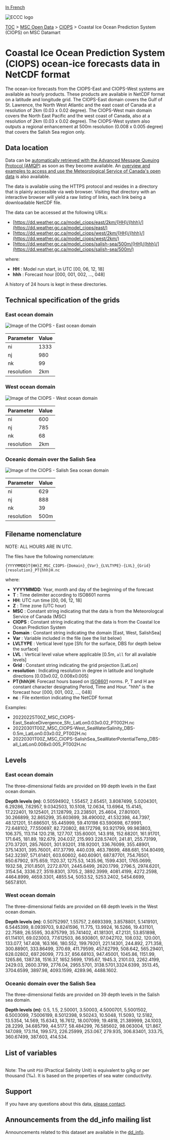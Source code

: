[In French](readme_ciops-datamart_fr.md)

![ECCC logo](../../img_eccc-logo.png)

[TOC](../../readme_en.md) > [MSC Open Data](../readme_en.md) > [CIOPS](readme_ciops_en.md) > Coastal Ice Ocean Prediction System (CIOPS) on MSC Datamart 

# Coastal Ice Ocean Prediction System (CIOPS) ocean-ice forecasts data in NetCDF format

The ocean-ice forecasts from the CIOPS-East and CIOPS-West systems are available as hourly products. These products are available in NetCDF format on a latitude and longitude grid. The CIOPS-East domain covers the Gulf of St. Lawrence, the North West Atlantic and the east coast of Canada at a resolution of 2km (0.03 x 0.02 degree). The CIOPS-West main domain covers the North East Pacific and the west coast of Canada, also at a resolution of 2km (0.03 x 0.02 degree). The CIOPS-West system also outputs a regional enhancement at 500m resolution (0.008 x 0.005 degree) that covers the Salish Sea region only.

## Data location 

Data can be [automatically retrieved with the Advanced Message Queuing Protocol (AMQP)](../../msc-datamart/amqp_en.md) as soon as they become available. An [overview and examples to access and use the Meteorological Service of Canada's open data](../../usage/readme_en.md) is also available.

The data is available using the HTTPS protocol and resides in a directory that is plainly accessible via web browser. Visiting that directory with an interactive browser will yield a raw listing of links, each link being a downloadable NetCDF file.

The data can be accessed at the following URLs: 

* [https://dd.weather.gc.ca/model_ciops/east/2km/{HH}/{hhh}/](https://dd.weather.gc.ca/model_ciops/east/)
* [https://dd.weather.gc.ca/model_ciops/west/2km/{HH}/{hhh}/](https://dd.weather.gc.ca/model_ciops/west/2km/)
* [https://dd.weather.gc.ca/model_ciops/salish-sea/500m/{HH}/{hhh}/](https://dd.weather.gc.ca/model_ciops/salish-sea/500m/)                  

where:

* __HH__ : Model run start, in UTC [00, 06, 12, 18]
* __hhh__ : Forecast hour [000, 001, 002, ..., 048] 

A history of 24 hours is kept in these directories.

## Technical specification of the grids

### East ocean domain

![Image of the CIOPS - East ocean domain](https://collaboration.cmc.ec.gc.ca/cmc/cmos/public_doc/msc-data/nwp_ciops/grille_ciops-east.png)

| Parameter | Value |
| ------ | ------ |
| ni | 1333 |
| nj | 980 |
| nk | 99 |
| resolution | 2km |

### West ocean domain

![Image of the CIOPS - West ocean domain](https://collaboration.cmc.ec.gc.ca/cmc/cmos/public_doc/msc-data/nwp_ciops/grille_ciops-west.png)

| Parameter | Value |
| ------ | ------ |
| ni | 600 |
| nj | 785 |
| nk | 68 |
| resolution | 2km |

### Oceanic domain over the Salish Sea

![Image of the CIOPS - Salish Sea ocean domain](https://collaboration.cmc.ec.gc.ca/cmc/cmos/public_doc/msc-data/nwp_ciops/grille_ciops-salishsea.png)

| Parameter | Value |
| ------ | ------ |
| ni | 629 |
| nj | 888 |
| nk | 39 |
| resolution | 500m |

## Filename nomenclature

NOTE: ALL HOURS ARE IN UTC.

The files have the following nomenclature: 

`{YYYYMMDD}T{HH}Z_MSC_CIOPS-{Domain}_{Var}_{LVLTYPE}-{LVL}_{Grid}{resolution}_PT{hhh}H.nc`

where:

* __YYYYMMDD__: Year, month and day of the beginning of the forecast
* __T__ : Time delimiter according to ISO8601 norms
* __HH__: UTC run time [00, 06, 12, 18]
* __Z__ : Time zone (UTC hour)
* __MSC__ : Constant string indicating that the data is from the Meteorologcal Service of Canada (MSC)
* __CIOPS__ : Constant string indicating that the data is from the Coastal Ice Ocean Prediction System
* __Domain__ : Constant string indicating the domain [East, West, SalishSea]
* __Var__ : Variable included in the file (see the list below)
* __LVLTYPE__ : Vertical level type [Sfc for the surface, DBS for depth below the surface]
* __LVL__ : Vertical level value where applicable [0.5m, `all` for all available levels]
* __Grid__ : Constant string indicating the grid projection [LatLon]
* __resolution__ : Indicating resolution in degree in latitude and longitude directions [0.03x0.02, 0.008x0.005] 
* __PT{hhh}H__: Forecast hours based on [ISO8601](https://en.wikipedia.org/wiki/ISO_8601) norms. P, T and H are constant character designating Period, Time and Hour. "hhh" is the forecast hour [000, 001, 002, ..., 048]
* __nc__ : File extention indicating the NetCDF format

Examples:

* 20220225T00Z_MSC_CIOPS-East_SeaIceDivergence_Sfc_LatLon0.03x0.02_PT002H.nc
* 20220301T00Z_MSC_CIOPS-West_SeaWaterSalinity_DBS-0.5m_LatLon0.03x0.02_PT002H.nc
* 20220301T00Z_MSC_CIOPS-SalishSea_SeaWaterPotentialTemp_DBS-all_LatLon0.008x0.005_PT002H.nc

## Levels

### East ocean domain

The three-dimensional fields are provided on 99 depth levels in the East ocean domain.

__Depth levels (m)__: 0.50594902, 1.55457, 2.65451, 3.8087499, 5.0204301, 6.29286, 7.62957, 9.0342503, 10.5108, 12.0634, 13.6964, 15.4145, 17.222401, 19.125401, 21.128799, 23.238501, 25.4604, 27.801001, 30.266899, 32.865299, 35.603699, 38.490002, 41.532398, 44.7397, 48.121201, 51.686501, 55.445999, 59.410198 63.590698, 67.9991, 72.648102, 77.550697, 82.720802, 88.172798, 93.921799, 99.983803, 106.375, 113.114 120.218, 127.707, 135.60001, 143.918, 152.68201, 161.91701, 171.645, 181.89, 192.679, 204.037, 215.993 228.57401, 241.81, 255.73199, 270.37201, 285.76001, 301.93201, 318.92001, 336.76099, 355.48901, 375.14301, 395.76001, 417.37799, 440.039, 463.78699, 488.681, 514.80499, 542.32397, 571.61401, 603.60602, 640.60901, 687.87701, 754.76501, 850.67902, 975.659, 1120.37, 1275.53, 1435.96, 1599.4301, 1765.0699, 1932.58, 2101.8501, 2272.8701, 2445.6499, 2620.1799, 2796.5, 2974.6201, 3154.54, 3336.27, 3519.8301, 3705.2, 3892.3999, 4081.4199, 4272.2598, 4464.8999, 4659.3301, 4855.54, 5053.52, 5253.2402, 5454.6699, 5657.8101.

### West ocean domain

The three-dimensional fields are provided on 68 depth levels in the West ocean domain.

__Depth levels (m)__: 0.50752997, 1.55757, 2.6693399, 3.8578801, 5.1419101, 6.5445399, 8.0939703, 9.8241596, 11.775, 13.9924, 16.5266, 19.431101, 22.7589, 26.5595, 30.875799, 35.741402, 41.181301, 47.2131, 53.851898, 61.114101, 69.023003, 77.612503, 86.930801, 97.042702, 108.032, 120.001, 133.077, 147.408, 163.166, 180.552, 199.79201, 221.14301, 244.892, 271.358, 300.88901, 333.86499, 370.69, 411.79599, 457.62799, 508.642, 565.29401, 628.02802, 697.26099, 773.37, 856.68103, 947.45001, 1045.86, 1151.99, 1265.86, 1387.38, 1516.37, 1652.5699, 1795.67, 1945.3, 2101.03, 2262.4199, 2429.03, 2600.3799, 2776.04, 2955.5701, 3138.5701,3324.6399, 3513.45, 3704.6599, 3897.98, 4093.1599, 4289.96, 4488.1602.

### Oceanic domain over the Salish Sea

The three-dimensional fields are provided on 39 depth levels in the Salish sea domain.

__Depth levels (m)__: 0.5, 1.5, 2.50001, 3.50003, 4.5000701, 5.5001502, 6.5003099, 7.5006199, 8.5012398, 9.50243, 10.5048, 11.5093, 12.5182, 13.5354, 14.569, 15.6343, 16.7612, 18.007099, 19.4818, 21.389999, 24.1003, 28.2299, 34.685799, 44.5177, 58.484299, 76.585602, 98.063004, 121.867, 147.089, 173.114, 199.573, 226.25999, 253.067, 279.935, 306.83401, 333.75, 360.67499, 387.603, 414.534.

## List of variables 

<table id="csv-table" class="display"></table>

<link href="https://cdn.jsdelivr.net/npm/simple-datatables@latest/dist/style.css" rel="stylesheet" type="text/css">
<script src="https://cdn.jsdelivr.net/npm/simple-datatables@latest"></script>
<script src="../../../js/variables_datatable.js" type="text/javascript"></script>
<script>
  loadTable("csv-table", "../../../assets/csv/CIOPS_Variables-List_en.csv");
</script>

Note: The unit `PSU` (Practical Salinity Unit) is equivalent to g/kg or per thousand (‰). It is based on the properties of sea water conductivity.

## Support

If you have any questions about this data, [please contact](https://weather.gc.ca/mainmenu/contact_us_e.html).

## Announcements from the dd_info mailing list

Announcements related to this dataset are available in the [dd_info](https://comm.collab.science.gc.ca/mailman3/postorius/lists/dd_info/).

